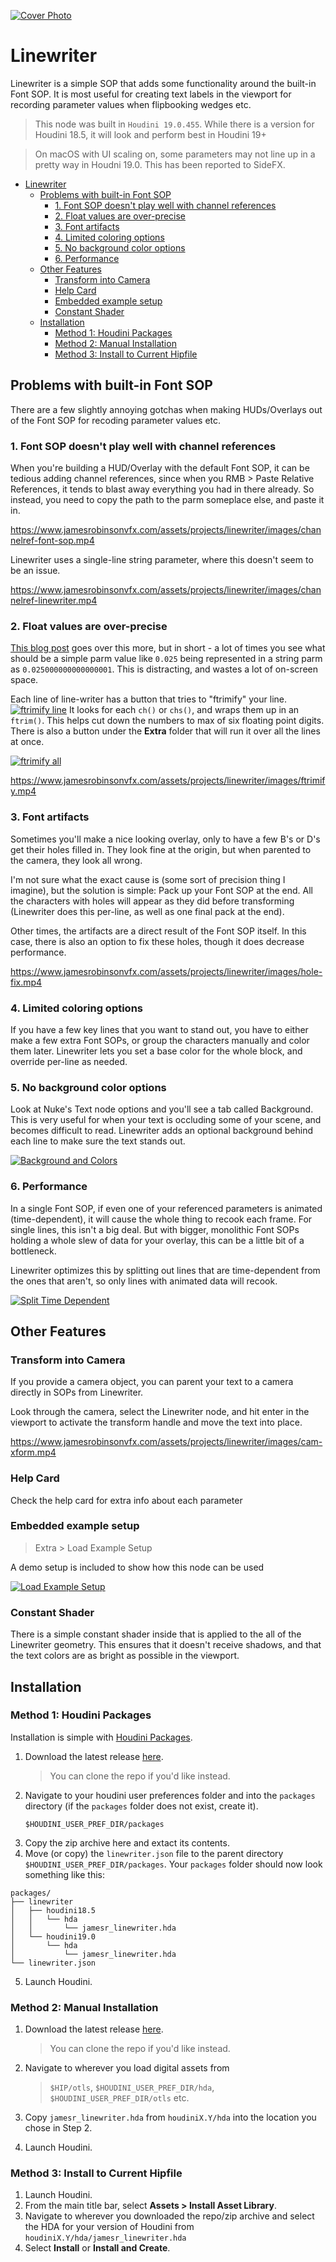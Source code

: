 [![Cover Photo](https://www.jamesrobinsonvfx.com/assets/projects/linewriter/images/preview.jpg)](https://vimeo.com/665385717)

# Linewriter

Linewriter is a simple SOP that adds some functionality around the built-in Font
SOP. It is most useful for creating text labels in the viewport for recording
parameter values when flipbooking wedges etc.

> This node was built in `Houdini 19.0.455`. While there is a version for
> Houdini 18.5, it will look and perform best in Houdini 19+

> On macOS with UI scaling on, some parameters may not line up in a pretty way in
> Houdni 19.0. This has been reported to SideFX.

- [Linewriter](#linewriter)
  - [Problems with built-in Font SOP](#problems-with-built-in-font-sop)
    - [1. Font SOP doesn't play well with channel references](#1-font-sop-doesnt-play-well-with-channel-references)
    - [2. Float values are over-precise](#2-float-values-are-over-precise)
    - [3. Font artifacts](#3-font-artifacts)
    - [4. Limited coloring options](#4-limited-coloring-options)
    - [5. No background color options](#5-no-background-color-options)
    - [6. Performance](#6-performance)
  - [Other Features](#other-features)
    - [Transform into Camera](#transform-into-camera)
    - [Help Card](#help-card)
    - [Embedded example setup](#embedded-example-setup)
    - [Constant Shader](#constant-shader)
  - [Installation](#installation)
    - [Method 1: Houdini Packages](#method-1-houdini-packages)
    - [Method 2: Manual Installation](#method-2-manual-installation)
    - [Method 3: Install to Current Hipfile](#method-3-install-to-current-hipfile)

## Problems with built-in Font SOP

There are a few slightly annoying gotchas when making HUDs/Overlays out of the
Font SOP for recoding parameter values etc.

### 1. Font SOP doesn't play well with channel references

When you're building a HUD/Overlay with the default Font SOP, it can be tedious
adding channel references, since when you RMB > Paste Relative References, it
tends to blast away everything you had in there already. So instead, you need to
copy the path to the parm someplace else, and paste it in.

https://www.jamesrobinsonvfx.com/assets/projects/linewriter/images/channelref-font-sop.mp4

Linewriter uses a single-line string parameter, where this doesn't seem to be an
issue.

https://www.jamesrobinsonvfx.com/assets/projects/linewriter/images/channelref-linewriter.mp4

### 2. Float values are over-precise

[This blog post](https://www.jamesrobinsonvfx.com/tips/2021/08/19/ftrim-function/)
goes over this more, but in short - a lot of times you see what should be a simple
parm value like `0.025` being represented in a string parm as
`0.025000000000000001`. This is distracting, and wastes a lot of on-screen space.

Each line of line-writer has a button that tries to "ftrimify" your line.
[![ftrimify line](https://www.jamesrobinsonvfx.com/assets/projects/linewriter/images/ftrimify-line.png)](https://www.jamesrobinsonvfx.com/assets/projects/linewriter/images/ftrimify-line.png)
It looks for each `ch()` or `chs()`, and wraps them up in an `ftrim()`.
This helps cut down the numbers to max of six floating point digits. There is
also a button under the **Extra** folder that will run it over all the lines
at once.

[![ftrimify all](https://www.jamesrobinsonvfx.com/assets/projects/linewriter/images/ftrimify-all.png)](https://www.jamesrobinsonvfx.com/assets/projects/linewriter/images/ftrimify-all.png)

https://www.jamesrobinsonvfx.com/assets/projects/linewriter/images/ftrimify.mp4

### 3. Font artifacts

Sometimes you'll make a nice looking overlay, only to have a few B's or D's get
their holes filled in. They look fine at the origin, but when parented to the
camera, they look all wrong.

I'm not sure what the exact cause is (some sort of precision thing I imagine),
but the solution is simple: Pack up your Font SOP at the end. All the
characters with holes will appear as they did before transforming (Linewriter
does this per-line, as well as one final pack at the end).

Other times, the artifacts are a direct result of the Font SOP itself. In this
case, there is also an option to fix these holes, though it does decrease performance.

https://www.jamesrobinsonvfx.com/assets/projects/linewriter/images/hole-fix.mp4

### 4. Limited coloring options

If you have a few key lines that you want to stand out, you have to either make a few
extra Font SOPs, or group the characters manually and color them later.
Linewriter lets you set a base color for the whole block, and override per-line as needed.

### 5. No background color options

Look at Nuke's Text node options and you'll see a tab called Background. This is
very useful for when your text is occluding some of your scene, and becomes
difficult to read. Linewriter adds an optional background behind each line to
make sure the text stands out.

[![Background and Colors](https://www.jamesrobinsonvfx.com/assets/projects/linewriter/images/title-card-hou.png)](https://www.jamesrobinsonvfx.com/assets/projects/linewriter/images/title-card-hou.png)

### 6. Performance

In a single Font SOP, if even one of your referenced parameters is animated
(time-dependent), it will cause the whole thing to recook each frame. For single
lines, this isn't a big deal. But with bigger, monolithic Font SOPs holding a
whole slew of data for your overlay, this can be a little bit of a bottleneck.

Linewriter optimizes this by splitting out lines that are time-dependent from
the ones that aren't, so only lines with animated data will recook.

[![Split Time Dependent](https://www.jamesrobinsonvfx.com/assets/projects/linewriter/images/split-timedep-lines.png)](https://www.jamesrobinsonvfx.com/assets/projects/linewriter/images/split-timedep-lines.png)

## Other Features

### Transform into Camera

If you provide a camera object, you can parent your text to a camera directly
in SOPs from Linewriter.

Look through the camera, select the Linewriter node, and hit enter in the
viewport to activate the transform handle and move the text into place.

https://www.jamesrobinsonvfx.com/assets/projects/linewriter/images/cam-xform.mp4

### Help Card

Check the help card for extra info about each parameter

###  Embedded example setup

> Extra > Load Example Setup

A demo setup is included to show how this node can be used

[![Load Example Setup](https://www.jamesrobinsonvfx.com/assets/projects/linewriter/images/load-example-setup.png)](https://www.jamesrobinsonvfx.com/assets/projects/linewriter/images/load-example-setup.png)

### Constant Shader

There is a simple constant shader inside that is applied to the all of the
Linewriter geometry. This ensures that it doesn't receive shadows, and that the
text colors are as bright as possible in the viewport.

## Installation

### Method 1: Houdini Packages

Installation is simple with [Houdini Packages](https://www.sidefx.com/docs/houdini/ref/plugins.html).

1. Download the latest release [here](https://github.com/jamesrobinsonvfx/linewriter/releases/latest/download/linewriter.zip).
   > You can clone the repo if you'd like instead.
2. Navigate to your houdini user preferences folder and into the `packages`
   directory (if the `packages` folder does not exist, create it).
   ```
   $HOUDINI_USER_PREF_DIR/packages
   ```
3. Copy the zip archive here and extact its contents.
4. Move (or copy) the `linewriter.json` file to the parent directory
   `$HOUDINI_USER_PREF_DIR/packages`. Your `packages` folder should now look
   something like this:
```
packages/
├── linewriter
│   ├── houdini18.5
│   │   └── hda
│   │       └── jamesr_linewriter.hda
│   └── houdini19.0
│       └── hda
│           └── jamesr_linewriter.hda
└── linewriter.json
```

5. Launch Houdini.

### Method 2: Manual Installation

1. Download the latest release [here](https://github.com/jamesrobinsonvfx/linewriter/releases/latest/download/linewriter.zip).
   > You can clone the repo if you'd like instead.
2. Navigate to wherever you load digital assets from
    > `$HIP/otls`, `$HOUDINI_USER_PREF_DIR/hda`, `$HOUDINI_USER_PREF_DIR/otls` etc.
3. Copy `jamesr_linewriter.hda` from `houdiniX.Y/hda` into the location you chose in Step 2.

4. Launch Houdini.

### Method 3: Install to Current Hipfile

1. Launch Houdini.
2. From the main title bar, select **Assets > Install Asset Library**.
3. Navigate to wherever you downloaded the repo/zip archive and select the HDA for your version of Houdini from `houdiniX.Y/hda/jamesr_linewriter.hda`
4. Select **Install** or **Install and Create**.